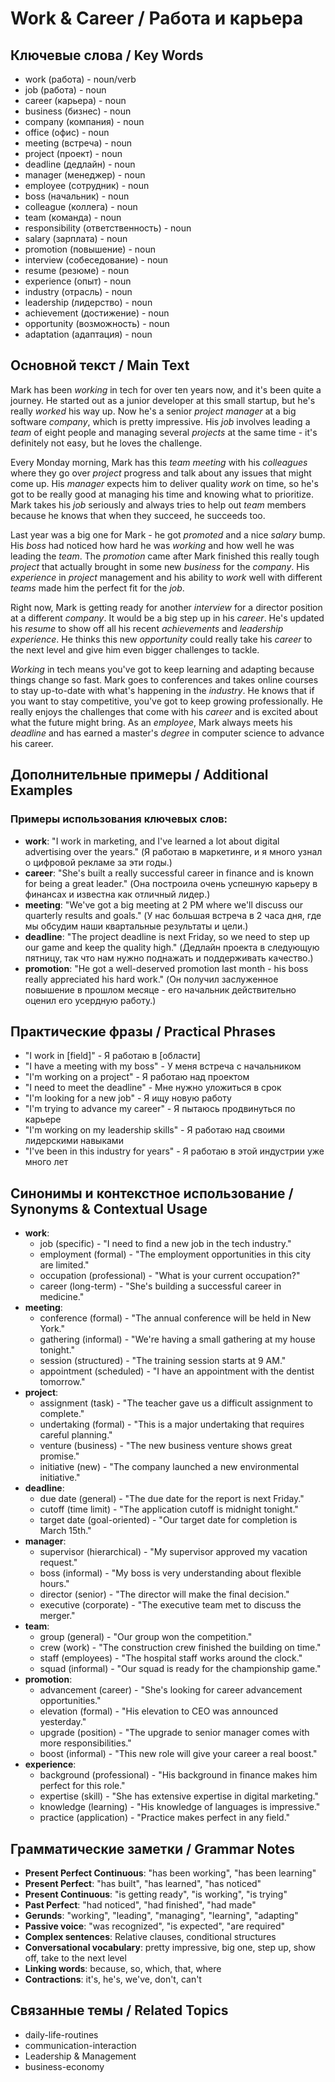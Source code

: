 # Work & Career / Работа и карьера

## Ключевые слова / Key Words
- work (работа) - noun/verb
- job (работа) - noun
- career (карьера) - noun
- business (бизнес) - noun
- company (компания) - noun
- office (офис) - noun
- meeting (встреча) - noun
- project (проект) - noun
- deadline (дедлайн) - noun
- manager (менеджер) - noun
- employee (сотрудник) - noun
- boss (начальник) - noun
- colleague (коллега) - noun
- team (команда) - noun
- responsibility (ответственность) - noun
- salary (зарплата) - noun
- promotion (повышение) - noun
- interview (собеседование) - noun
- resume (резюме) - noun
- experience (опыт) - noun
- industry (отрасль) - noun
- leadership (лидерство) - noun
- achievement (достижение) - noun
- opportunity (возможность) - noun
- adaptation (адаптация) - noun

## Основной текст / Main Text

Mark has been *working* in tech for over ten years now, and it's been quite a journey. He started out as a junior developer at this small startup, but he's really *worked* his way up. Now he's a senior *project* *manager* at a big software *company*, which is pretty impressive. His *job* involves leading a *team* of eight people and managing several *projects* at the same time - it's definitely not easy, but he loves the challenge.

Every Monday morning, Mark has this *team* *meeting* with his *colleagues* where they go over *project* progress and talk about any issues that might come up. His *manager* expects him to deliver quality *work* on time, so he's got to be really good at managing his time and knowing what to prioritize. Mark takes his *job* seriously and always tries to help out *team* members because he knows that when they succeed, he succeeds too.

Last year was a big one for Mark - he got *promoted* and a nice *salary* bump. His *boss* had noticed how hard he was *working* and how well he was leading the *team*. The *promotion* came after Mark finished this really tough *project* that actually brought in some new *business* for the *company*. His *experience* in *project* management and his ability to *work* well with different *teams* made him the perfect fit for the *job*.

Right now, Mark is getting ready for another *interview* for a director position at a different *company*. It would be a big step up in his *career*. He's updated his *resume* to show off all his recent *achievements* and *leadership* *experience*. He thinks this new *opportunity* could really take his *career* to the next level and give him even bigger challenges to tackle.

*Working* in tech means you've got to keep learning and adapting because things change so fast. Mark goes to conferences and takes online courses to stay up-to-date with what's happening in the *industry*. He knows that if you want to stay competitive, you've got to keep growing professionally. He really enjoys the challenges that come with his *career* and is excited about what the future might bring. As an *employee*, Mark always meets his *deadline* and has earned a master's *degree* in computer science to advance his career.

## Дополнительные примеры / Additional Examples

### Примеры использования ключевых слов:
- **work**: "I work in marketing, and I've learned a lot about digital advertising over the years." (Я работаю в маркетинге, и я много узнал о цифровой рекламе за эти годы.)
- **career**: "She's built a really successful career in finance and is known for being a great leader." (Она построила очень успешную карьеру в финансах и известна как отличный лидер.)
- **meeting**: "We've got a big meeting at 2 PM where we'll discuss our quarterly results and goals." (У нас большая встреча в 2 часа дня, где мы обсудим наши квартальные результаты и цели.)
- **deadline**: "The project deadline is next Friday, so we need to step up our game and keep the quality high." (Дедлайн проекта в следующую пятницу, так что нам нужно поднажать и поддерживать качество.)
- **promotion**: "He got a well-deserved promotion last month - his boss really appreciated his hard work." (Он получил заслуженное повышение в прошлом месяце - его начальник действительно оценил его усердную работу.)

## Практические фразы / Practical Phrases

- "I work in [field]" - Я работаю в [области]
- "I have a meeting with my boss" - У меня встреча с начальником
- "I'm working on a project" - Я работаю над проектом
- "I need to meet the deadline" - Мне нужно уложиться в срок
- "I'm looking for a new job" - Я ищу новую работу
- "I'm trying to advance my career" - Я пытаюсь продвинуться по карьере
- "I'm working on my leadership skills" - Я работаю над своими лидерскими навыками
- "I've been in this industry for years" - Я работаю в этой индустрии уже много лет

## Синонимы и контекстное использование / Synonyms & Contextual Usage

- **work**: 
  - job (specific) - "I need to find a new job in the tech industry."
  - employment (formal) - "The employment opportunities in this city are limited."
  - occupation (professional) - "What is your current occupation?"
  - career (long-term) - "She's building a successful career in medicine."
- **meeting**: 
  - conference (formal) - "The annual conference will be held in New York."
  - gathering (informal) - "We're having a small gathering at my house tonight."
  - session (structured) - "The training session starts at 9 AM."
  - appointment (scheduled) - "I have an appointment with the dentist tomorrow."
- **project**: 
  - assignment (task) - "The teacher gave us a difficult assignment to complete."
  - undertaking (formal) - "This is a major undertaking that requires careful planning."
  - venture (business) - "The new business venture shows great promise."
  - initiative (new) - "The company launched a new environmental initiative."
- **deadline**: 
  - due date (general) - "The due date for the report is next Friday."
  - cutoff (time limit) - "The application cutoff is midnight tonight."
  - target date (goal-oriented) - "Our target date for completion is March 15th."
- **manager**: 
  - supervisor (hierarchical) - "My supervisor approved my vacation request."
  - boss (informal) - "My boss is very understanding about flexible hours."
  - director (senior) - "The director will make the final decision."
  - executive (corporate) - "The executive team met to discuss the merger."
- **team**: 
  - group (general) - "Our group won the competition."
  - crew (work) - "The construction crew finished the building on time."
  - staff (employees) - "The hospital staff works around the clock."
  - squad (informal) - "Our squad is ready for the championship game."
- **promotion**: 
  - advancement (career) - "She's looking for career advancement opportunities."
  - elevation (formal) - "His elevation to CEO was announced yesterday."
  - upgrade (position) - "The upgrade to senior manager comes with more responsibilities."
  - boost (informal) - "This new role will give your career a real boost."
- **experience**: 
  - background (professional) - "His background in finance makes him perfect for this role."
  - expertise (skill) - "She has extensive expertise in digital marketing."
  - knowledge (learning) - "His knowledge of languages is impressive."
  - practice (application) - "Practice makes perfect in any field."

## Грамматические заметки / Grammar Notes

- **Present Perfect Continuous**: "has been working", "has been learning"
- **Present Perfect**: "has built", "has learned", "has noticed"
- **Present Continuous**: "is getting ready", "is working", "is trying"
- **Past Perfect**: "had noticed", "had finished", "had made"
- **Gerunds**: "working", "leading", "managing", "learning", "adapting"
- **Passive voice**: "was recognized", "is expected", "are required"
- **Complex sentences**: Relative clauses, conditional structures
- **Conversational vocabulary**: pretty impressive, big one, step up, show off, take to the next level
- **Linking words**: because, so, which, that, where
- **Contractions**: it's, he's, we've, don't, can't

## Связанные темы / Related Topics

- daily-life-routines
- communication-interaction
- Leadership & Management
- business-economy

